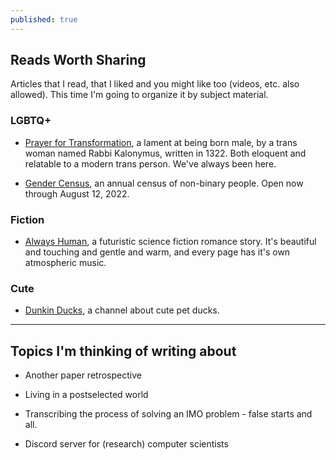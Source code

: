 ```yaml
---
published: true
---
```

## Reads Worth Sharing

Articles that I read, that I liked and you might like too (videos, etc. also allowed). This time I'm going to organize it by subject material.

### LGBTQ+

* [Prayer for Transformation](https://opensiddur.org/prayers/civic-calendar/international/transgender-day-of-visibility/prayer-of-kalonymus-from-sefer-even-bohan-1322/), a lament at being born male, by a trans woman named Rabbi Kalonymus, written in 1322. Both eloquent and relatable to a modern trans person. We've always been here.

* [Gender Census](survey.gendercensus.com), an annual census of non-binary people. Open now through August 12, 2022.

### Fiction

* [Always Human](https://m.webtoons.com/en/romance/always-human/list?title_no=557&page=1&webtoon-platform-redirect=true), a futuristic science fiction romance story. It's beautiful and touching and gentle and warm, and every page has it's own atmospheric music.

### Cute

* [Dunkin Ducks](https://youtube.com/shorts/8efXQfoUyRU), a channel about cute pet ducks.

---

## Topics I'm thinking of writing about

* Another paper retrospective 

* Living in a postselected world

* Transcribing the process of solving an IMO problem - false starts and all.

* Discord server for (research) computer scientists